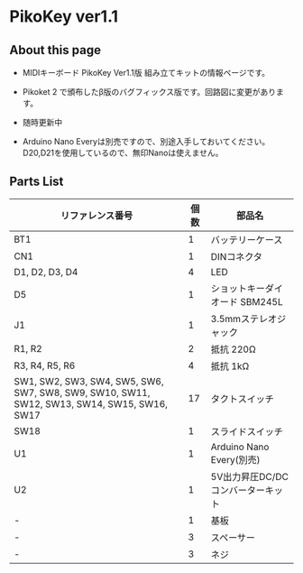 # PikoKey ver1.1

## About this page
- MIDIキーボード PikoKey Ver1.1版 組み立てキットの情報ページです。
- Pikoket 2 で頒布したβ版のバグフィックス版です。回路図に変更があります。
- 随時更新中

- Arduino Nano Everyは別売ですので、別途入手しておいてください。D20,D21を使用しているので、無印Nanoは使えません。

## Parts List

| リファレンス番号 | 個数 | 部品名 |
| ---------------- | ---- | -------|
| BT1 | 1 | バッテリーケース |
| CN1 | 1 | DINコネクタ | 
| D1, D2, D3, D4 | 4 | LED | 
| D5 | 1 | ショットキーダイオード SBM245L| 
| J1 | 1 | 3.5mmステレオジャック | 
| R1, R2 | 2 | 抵抗 220Ω | 
| R3, R4, R5, R6 | 4 | 抵抗 1kΩ | 
| SW1, SW2, SW3, SW4, SW5, SW6, SW7, SW8, SW9, SW10, SW11, SW12, SW13, SW14, SW15, SW16, SW17 | 17 | タクトスイッチ | 
| SW18 | 1 | スライドスイッチ | 
| U1 | 1 | Arduino Nano Every(別売) | 
| U2 | 1 | 5V出力昇圧DC/DCコンバーターキット | 
| - | 1	| 基板| 
| - | 3	| スペーサー| 
| - | 3 | 	ネジ| 
